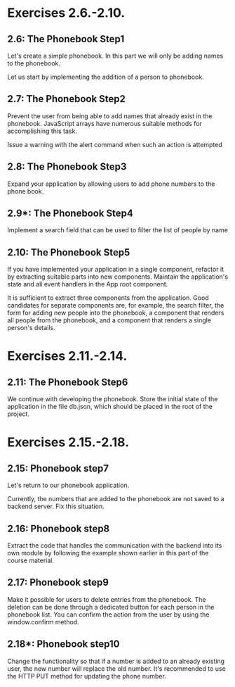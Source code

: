 # Exercises 2.6.-2.10.

## 2.6: The Phonebook Step1
Let's create a simple phonebook. In this part we will only be adding names to the phonebook.

Let us start by implementing the addition of a person to phonebook.

## 2.7: The Phonebook Step2
Prevent the user from being able to add names that already exist in the phonebook. JavaScript arrays have numerous suitable methods for accomplishing this task.

Issue a warning with the alert command when such an action is attempted

## 2.8: The Phonebook Step3
Expand your application by allowing users to add phone numbers to the phone book.

## 2.9*: The Phonebook Step4
Implement a search field that can be used to filter the list of people by name

## 2.10: The Phonebook Step5
If you have implemented your application in a single component, refactor it by extracting suitable parts into new components. Maintain the application's state and all event handlers in the App root component.

It is sufficient to extract three components from the application. Good candidates for separate components are, for example, the search filter, the form for adding new people into the phonebook, a component that renders all people from the phonebook, and a component that renders a single person's details.

# Exercises 2.11.-2.14.
## 2.11: The Phonebook Step6
We continue with developing the phonebook. Store the initial state of the application in the file db.json, which should be placed in the root of the project.

# Exercises 2.15.-2.18.
## 2.15: Phonebook step7
Let's return to our phonebook application.

Currently, the numbers that are added to the phonebook are not saved to a backend server. Fix this situation.

## 2.16: Phonebook step8
Extract the code that handles the communication with the backend into its own module by following the example shown earlier in this part of the course material.

## 2.17: Phonebook step9
Make it possible for users to delete entries from the phonebook. The deletion can be done through a dedicated button for each person in the phonebook list. You can confirm the action from the user by using the window.confirm method.

## 2.18*: Phonebook step10
Change the functionality so that if a number is added to an already existing user, the new number will replace the old number. It's recommended to use the HTTP PUT method for updating the phone number.